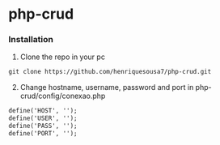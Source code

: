 # php-crud

### Installation

1. Clone the repo in your pc

```html
git clone https://github.com/henriquesousa7/php-crud.git
```

2. Change hostname, username, password and port in php-crud/config/conexao.php 

```html
define('HOST', '');
define('USER', '');
define('PASS', '');
define('PORT', '');
```
